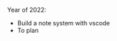 Year of 2022:
- Build a note system with vscode
- To plan

<!---
- 👋 Hi, I’m @jeffatoptics
- 👀 I’m interested in ...
- 🌱 I’m currently learning ...
- 💞️ I’m looking to collaborate on ...
- 📫 How to reach me ...
jeffatoptics/jeffatoptics is a ✨ special ✨ repository because its `README.md` (this file) appears on your GitHub profile.
You can click the Preview link to take a look at your changes.
--->
